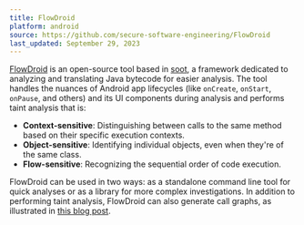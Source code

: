 ```yaml
---
title: FlowDroid
platform: android
source: https://github.com/secure-software-engineering/FlowDroid
last_updated: September 29, 2023
---
```


[FlowDroid](https://github.com/secure-software-engineering/FlowDroid) is an open-source tool based in [soot](https://github.com/soot-oss/soot "soot"), a framework dedicated to analyzing and translating Java bytecode for easier analysis. The tool handles the nuances of Android app lifecycles (like `onCreate`, `onStart`, `onPause`, and others) and its UI components during analysis and performs taint analysis that is:

- **Context-sensitive**: Distinguishing between calls to the same method based on their specific execution contexts.
- **Object-sensitive**: Identifying individual objects, even when they're of the same class.
- **Flow-sensitive**: Recognizing the sequential order of code execution.

FlowDroid can be used in two ways: as a standalone command line tool for quick analyses or as a library for more complex investigations. In addition to performing taint analysis, FlowDroid can also generate call graphs, as illustrated in [this blog post](https://medium.com/geekculture/generating-call-graphs-in-android-using-flowdroid-pointsto-analysis-7b2e296e6697 "Generating Call Graphs in Android Using FlowDroid + PointsTo Analysis by Navid Salehnamadi").

